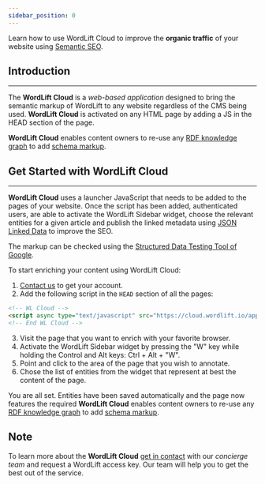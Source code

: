```yaml
---
sidebar_position: 0
---
```


Learn how to use WordLift Cloud to improve the **organic traffic** of your website using [Semantic SEO](https://wordlift.io/blog/en/entity/semantic-seo>).

## Introduction
_____________

The **WordLift Cloud** is a *web-based application* designed to bring the semantic markup of WordLift to any website regardless of the CMS being used. 
**WordLift Cloud** is activated on any HTML page by adding a JS in the HEAD section of the page. 

**WordLift Cloud** enables content owners to re-use any [RDF knowledge graph](https://wordlift.io/blog/en/entity/knowledge-graph/) to add [schema markup](https://wordlift.io/blog/en/entity/schema-org/). 


## Get Started with WordLift Cloud
_____________

**WordLift Cloud** uses a launcher JavaScript that needs to be added to the pages of your website. Once the script has been added, authenticated users, are able to activate the WordLift Sidebar widget, choose the relevant entities for a given article and publish the linked metadata using [JSON Linked Data](https://wordlift.io/blog/en/entity/json-ld) to improve the SEO. 

The markup can be checked using the [Structured Data Testing Tool of Google](https://search.google.com/structured-data/testing-tool).

To start enriching your content using WordLift Cloud:

1. [Contact us](https://wordlift.io/contact-us/) to get your account.
2. Add the following script in the `HEAD` section of all the pages:

```html
<!-- WL Cloud -->
<script async type="text/javascript" src="https://cloud.wordlift.io/app/bootstrap.js"></script>
<!-- End WL Cloud -->
```

3. Visit the page that you want to enrich with your favorite browser.
4. Activate the WordLift Sidebar widget by pressing the "W" key while holding the Control and Alt keys: Ctrl + Alt + "W".
5. Point and click to the area of the page that you wish to annotate.
6. Chose the list of entities from the widget that represent at best the content of the page.

You are all set. Entities have been saved automatically and the page now features the required 
**WordLift Cloud** enables content owners to re-use any [RDF knowledge graph](https://wordlift.io/blog/en/entity/knowledge-graph/) to add [schema markup](https://wordlift.io/blog/en/entity/schema-org/). 

## Note

To learn more about the **WordLift Cloud** [get in contact](https://wordlift.io/contact-us/) with our *concierge team* and request a WordLift access key. Our team will help you to get the best out of the service.
